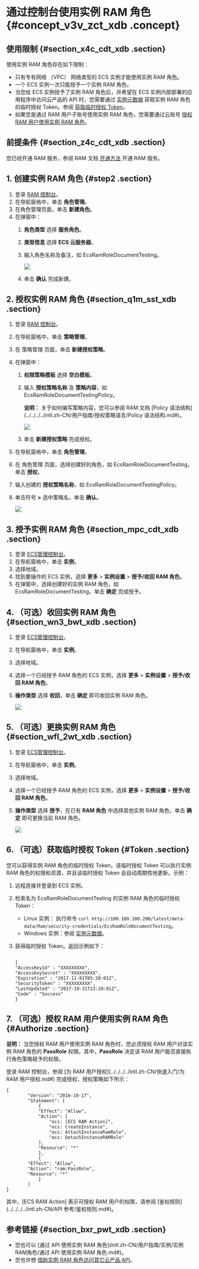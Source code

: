 # 通过控制台使用实例 RAM 角色 {#concept_v3v_zct_xdb .concept}

## 使用限制 {#section_x4c_cdt_xdb .section}

使用实例 RAM 角色存在如下限制：

-   只有专有网络 （VPC） 网络类型的 ECS 实例才能使用实例 RAM 角色。
-   一个 ECS 实例一次只能授予一个实例 RAM 角色。
-   当您给 ECS 实例授予了实例 RAM 角色后，并希望在 ECS 实例内部部署的应用程序中访问云产品的 API 时，您需要通过 [实例元数据](intl.zh-CN/用户指南/实例/实例自定义数据和元数据/实例元数据.md#) 获取实例 RAM 角色的临时授权 Token。参阅 [获取临时授权 Token](#)。
-   如果您是通过 RAM 用户子账号使用实例 RAM 角色，您需要通过云账号 [授权 RAM 用户使用实例 RAM 角色](#)。

## 前提条件 {#section_z4c_cdt_xdb .section}

您已经开通 RAM 服务，参阅 RAM 文档 [开通方法](../../../../intl.zh-CN/产品定价/开通方法.md#) 开通 RAM 服务。

## 1. 创建实例 RAM 角色 {#step2 .section}

1.  登录 [RAM 控制台](https://ram.console.aliyun.com/#/overview)。
2.  在导航窗格中，单击 **角色管理**。
3.  在角色管理页面，单击 **新建角色**。
4.  在弹窗中：
    1.  **角色类型** 选择 **服务角色**。
    2.  **类型信息** 选择 **ECS 云服务器**。
    3.  输入角色名称及备注，如 EcsRamRoleDocumentTesting。

        ![](http://static-aliyun-doc.oss-cn-hangzhou.aliyuncs.com/assets/img/9665/15411209875501_zh-CN.png)

    4.  单击 **确认** 完成新建。

## 2. 授权实例 RAM 角色 {#section_q1m_sst_xdb .section}

1.  登录 [RAM 控制台](https://ram.console.aliyun.com/#/overview)。
2.  在导航窗格中，单击 **策略管理**。
3.  在 策略管理 页面，单击 **新建授权策略**。
4.  在弹窗中：
    1.  **权限策略模板** 选择 **空白模板**。
    2.  输入 **授权策略名称** 及 **策略内容**，如 EcsRamRoleDocumentTestingPolicy。

        **说明：** 关于如何编写策略内容，您可以参阅 RAM 文档 [Policy 语法结构](../../../../intl.zh-CN/用户指南/授权策略语言/Policy 语法结构.md#)。

        ![](http://static-aliyun-doc.oss-cn-hangzhou.aliyuncs.com/assets/img/9665/15411209875502_zh-CN.png)

    3.  单击 **新建授权策略** 完成授权。
5.  在导航窗格中，单击 **角色管理**。
6.  在 角色管理 页面，选择创建好的角色，如 EcsRamRoleDocumentTesting，单击 **授权**。
7.  输入创建的 **授权策略名称**，如 EcsRamRoleDocumentTestingPolicy。
8.  单击符号 **\>** 选中策略名，单击 **确认**。

    ![](http://static-aliyun-doc.oss-cn-hangzhou.aliyuncs.com/assets/img/9665/15411209875503_zh-CN.png)


## 3. 授予实例 RAM 角色 {#section_mpc_cdt_xdb .section}

1.  登录 [ECS管理控制台](https://ecs.console.aliyun.com/?spm=a2c4g.11186623.2.9.FNEORG#/home)。
2.  在导航窗格中，单击 **实例**。
3.  选择地域。
4.  找到要操作的 ECS 实例，选择 **更多** \> **实例设置** \> **授予/收回 RAM 角色**。
5.  在弹窗中，选择创建好的实例 RAM 角色，如 EcsRamRoleDocumentTesting，单击 **确定** 完成授予。

## 4. （可选）收回实例 RAM 角色 {#section_wn3_bwt_xdb .section}

1.  登录 [ECS管理控制台](https://ecs.console.aliyun.com/?spm=a2c4g.11186623.2.9.FNEORG#/home)。
2.  在导航窗格中，单击 **实例**。
3.  选择地域。
4.  选择一个已经授予 RAM 角色的 ECS 实例，选择 **更多** \> **实例设置** \> **授予/收回 RAM 角色**。
5.  **操作类型** 选择 **收回**，单击 **确定** 即可收回实例 RAM 角色。

    ![](http://static-aliyun-doc.oss-cn-hangzhou.aliyuncs.com/assets/img/9665/15411209875506_zh-CN.png)


## 5. （可选）更换实例 RAM 角色 {#section_wfl_2wt_xdb .section}

1.  登录 [ECS管理控制台](https://ecs.console.aliyun.com/?spm=a2c4g.11186623.2.9.FNEORG#/home)。
2.  在导航窗格中，单击 **实例**。
3.  选择地域。
4.  选择一个已经授予 RAM 角色的 ECS 实例，选择 **更多** \> **实例设置** \> **授予/收回 RAM 角色**。
5.  **操作类型** 选择 **授予**，在已有 **RAM 角色** 中选择其他实例 RAM 角色，单击 **确定** 即可更换当前 RAM 角色。

    ![](http://static-aliyun-doc.oss-cn-hangzhou.aliyuncs.com/assets/img/9665/15411209885507_zh-CN.png)


## 6. （可选）获取临时授权 Token {#Token .section}

您可以获得实例 RAM 角色的临时授权 Token，该临时授权 Token 可以执行实例 RAM 角色的权限和资源，并且该临时授权 Token 会自动周期性地更新。示例：

1.  远程连接并登录到 ECS 实例。
2.  检索名为 EcsRamRoleDocumentTesting 的实例 RAM 角色的临时授权 Token：
    -   Linux 实例： 执行命令 `curl http://100.100.100.200/latest/meta-data/Ram/security-credentials/EcsRamRoleDocumentTesting`。
    -   Windows 实例：参阅 [实例元数据](intl.zh-CN/用户指南/实例/实例自定义数据和元数据/实例元数据.md#)。
3.  获得临时授权 Token。返回示例如下：

    ```
    
    {
    "AccessKeyId" : "XXXXXXXXX",
    "AccessKeySecret" : "XXXXXXXXX",
    "Expiration" : "2017-11-01T05:20:01Z",
    "SecurityToken" : "XXXXXXXXX",
    "LastUpdated" : "2017-10-31T23:20:01Z",
    "Code" : "Success"
    }
    ```


## 7. （可选）授权 RAM 用户使用实例 RAM 角色 {#Authorize .section}

**说明：** 当您授权 RAM 用户使用实例 RAM 角色时，您必须授权 RAM 用户对该实例 RAM 角色的 **PassRole** 权限。其中，**PassRole** 决定该 RAM 用户能否直接执行角色策略赋予的权限。

登录 RAM 控制台，参阅 [为 RAM 用户授权](../../../../intl.zh-CN/快速入门/为 RAM 用户授权.md#) 完成授权，授权策略如下所示：

```
{
        "Version": "2016-10-17",
        "Statement": [
            {
            "Effect": "Allow",
            "Action": [
                "ecs: [ECS RAM Action]",
                "ecs: CreateInstance",
                "ecs: AttachInstanceRamRole",
                "ecs: DetachInstanceRAMRole"
            ],
            "Resource": "*"
            },
            {
        "Effect": "Allow",
        "Action": "ram:PassRole",
        "Resource": "*"
            }
        ]
}
```

其中，\[ECS RAM Action\] 表示可授权 RAM 用户的权限，请参阅 [鉴权规则](../../../../intl.zh-CN/API 参考/鉴权规则.md#)。

## 参考链接 {#section_bxr_pwt_xdb .section}

-   您也可以 [通过 API 使用实例 RAM 角色](intl.zh-CN/用户指南/实例/实例RAM角色/通过 API 使用实例 RAM 角色.md#)。
-   您也许想 [借助实例 RAM 角色访问其它云产品 API](https://www.alibabacloud.com/help/doc-detail/54579.htm)。

